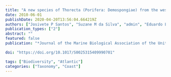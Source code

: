 ```yaml
---
title: "A new species of Thorecta (Porifera: Demospongiae) from the western Atlantic, with remarks on the taxonomy of the genus"
date: 2010-06-01
publishDate: 2020-04-20T13:56:04.664219Z
authors: ["Josivete P Santos", "Suzane M da Silva", "admin", "Eduardo L Esteves", "Ulisses S Pinheiro", "Guilherme Muricy"]
publication_types: ["2"]
abstract: ""
featured: false
publication: "*Journal of the Marine Biological Association of the United Kingdom*"

doi: "https://doi.org/10.1017/S0025315409990701"

tags: ["Biodiversity", "Atlantic"]
categories: ["Taxonomy", "Coast"]
---
```


